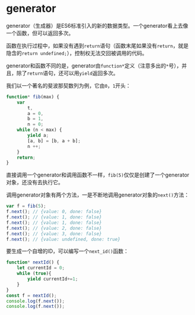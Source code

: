 # generator

generator（生成器）是ES6标准引入的新的数据类型。一个generator看上去像一个函数，但可以返回多次。

函数在执行过程中，如果没有遇到`return`语句（函数末尾如果没有`return`，就是隐含的`return undefined;`），控制权无法交回被调用的代码。

generator和函数不同的是，generator由`function*`定义（注意多出的`*`号），并且，除了`return`语句，还可以用`yield`返回多次。

我们以一个著名的斐波那契数列为例，它由`0`，`1`开头：

```javascript
function* fib(max) {
    var
        t,
        a = 0,
        b = 1,
        n = 0;
    while (n < max) {
        yield a;
        [a, b] = [b, a + b];
        n ++;
    }
    return;
}
```

直接调用一个generator和调用函数不一样，`fib(5)`仅仅是创建了一个generator对象，还没有去执行它。

调用generator对象有两个方法，一是不断地调用generator对象的`next()`方法：

```javascript
var f = fib(5);
f.next(); // {value: 0, done: false}
f.next(); // {value: 1, done: false}
f.next(); // {value: 1, done: false}
f.next(); // {value: 2, done: false}
f.next(); // {value: 3, done: false}
f.next(); // {value: undefined, done: true}
```

要生成一个自增的ID，可以编写一个`next_id()`函数：

```javascript
function* nextId() {
    let currentId = 0;
    while (true){
        yield currentId+=1;
    }
}
const f = nextId();
console.log(f.next());
console.log(f.next());
```

